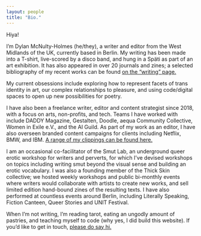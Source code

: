 ```yaml
---
layout: people
title: "Bio."
---
```

 Hiya!

 I’m Dylan McNulty-Holmes (he/they), a writer and editor from the West Midlands of the UK, currently based in Berlin. My writing has been made into a T-shirt, live-scored by a disco band, and hung in a Späti as part of an art exhibition. It has also appeared in over 20 journals and zines; a selected bibliography of my recent works can be found [on the “writing” page.](/writing)

My current obsessions include exploring how to represent facets of trans identity in art, our complex relationships to pleasure, and using code/digital spaces to open up new possibilities for poetry. 

I have also been a freelance writer, editor and content strategist since 2018, with a focus on arts, non-profits, and tech. Teams I have worked with include DADDY Magazine, Gestalten, Doodle, aequa Community Collective, Women in Exile e.V., and the AI Guild. As part of my work as an editor, I have also overseen branded content campaigns for clients including Netflix, BMW, and IBM. [A range of my clippings can be found here.](https://dylanamh.contently.com/)

I am an occasional co-facilitator of the Smut Lab, an underground queer erotic workshop for writers and perverts, for which I’ve devised workshops on topics including writing smut beyond the visual sense and building an erotic vocabulary. I was also a founding member of the Thick Skin collective; we hosted weekly workshops and public bi-monthly events where writers would collaborate with artists to create new works, and sell limited edition hand-bound zines of the resulting texts. I have also performed at countless events around Berlin, including Literally Speaking, Fiction Canteen, Queer Stories and UNIT Festival.

When I’m not writing, I’m reading tarot, eating an ungodly amount of pastries, and teaching myself to code (why yes, I did build this website). If you’d like to get in touch, [please do say hi.](/contact)